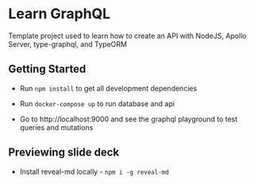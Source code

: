 # Learn GraphQL

Template project used to learn how to create an API with NodeJS, Apollo Server, type-graphql, and TypeORM

## Getting Started

-   Run `npm install` to get all development dependencies

-   Run `docker-compose up` to run database and api

-   Go to http://localhost:9000 and see the graphql playground to test queries and mutations

## Previewing slide deck

-   Install reveal-md locally - `npm i -g reveal-md`
